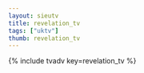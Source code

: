 ```yaml
--- 
layout: sieutv
title: revelation_tv
tags: ["uktv"]
thumb: revelation_tv
---
```

{% include tvadv key=revelation_tv %}
